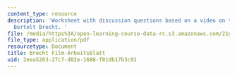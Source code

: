 ```yaml
---
content_type: resource
description: 'Worksheet with discussion questions based on a video on the life of
  Bertolt Brecht. '
file: /media/https%3A/open-learning-course-data-rc.s3.amazonaws.com/21g-404-german-iv-spring-2005/2eea526327c7d02e1688f01db17b3c91_MIT21G_404S05_videobrecht.pdf
file_type: application/pdf
resourcetype: Document
title: Brecht Film-Arbeitsblatt
uid: 2eea5263-27c7-d02e-1688-f01db17b3c91
---
```

